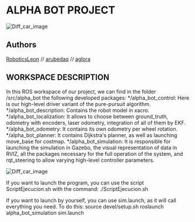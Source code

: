 # ALPHA BOT PROJECT
![Diff_car_image](https://github.com/ResitanceBot/beta-bot/blob/doc/imgs/1.png)

## Authors
[RoboticsLeon](https://github.com/RoboticsLeon) //
[arubedaq](https://github.com/arubedaq) //
[aglora](https://github.com/aglora) 

## WORKSPACE DESCRIPTION
In this ROS workspace of our project, we can find in the folder /src/alpha_bot the following developed packages:
*/alpha_bot_control: Here is our high-level driver variant of the pure-pursuit algorithm.
*/alpha_bot_description: Contains the robot model in xacro.
*/alpha_bot_localization: It allows to choose between ground_truth, odometry with encoders, laser odometry, integration of all of them by EKF.
*/alpha_bot_odometry: It contains its own odometry per wheel rotation.
*/alpha_bot_planner: It contains Dijkstra's planner, as well as launching move_base for costmap.
*/alpha_bot_simulation: It is responsible for launching the simulation in Gazebo, the visual representation of data in RVIZ, all the packages necessary for the full operation of the system, and rqt_steering to allow varying high-level controller parameters.

![Diff_car_image](https://github.com/ResitanceBot/alpha_bot/imgs/demo.gif)

If you want to launch the program, you can use the script ScriptEjecucion.sh with the command:
./ScriptEjecucion.sh

If you want to launch by yourself, you can use sim.launch, as it will call everything you need. To do this:
source devel/setup.sh
roslaunch alpha_bot_simulation sim.launch

